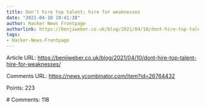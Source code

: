 ```yaml
---
title: Don’t hire top talent; hire for weaknesses
date: "2021-04-10 19:41:38"
author: Hacker News Frontpage
authorlink: https://benjiweber.co.uk/blog/2021/04/10/dont-hire-top-talent-hire-for-weaknesses/
tags:
- Hacker-News-Frontpage
---
```


<p>Article URL: <a href="https://benjiweber.co.uk/blog/2021/04/10/dont-hire-top-talent-hire-for-weaknesses/">https://benjiweber.co.uk/blog/2021/04/10/dont-hire-top-talent-hire-for-weaknesses/</a></p>
<p>Comments URL: <a href="https://news.ycombinator.com/item?id=26764432">https://news.ycombinator.com/item?id=26764432</a></p>
<p>Points: 223</p>
<p># Comments: 118</p>
